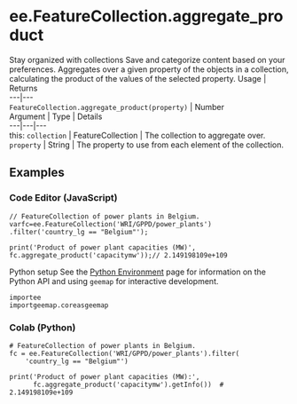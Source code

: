  
#  ee.FeatureCollection.aggregate_product
Stay organized with collections  Save and categorize content based on your preferences. 
Aggregates over a given property of the objects in a collection, calculating the product of the values of the selected property. Usage | Returns  
---|---  
`FeatureCollection.aggregate_product(property)` | Number  
Argument | Type | Details  
---|---|---  
this: `collection` | FeatureCollection | The collection to aggregate over.  
`property` | String | The property to use from each element of the collection.  
## Examples
### Code Editor (JavaScript)
```
// FeatureCollection of power plants in Belgium.
varfc=ee.FeatureCollection('WRI/GPPD/power_plants')
.filter('country_lg == "Belgium"');

print('Product of power plant capacities (MW)',
fc.aggregate_product('capacitymw'));// 2.149198109e+109
```

Python setup
See the [ Python Environment](https://developers.google.com/earth-engine/guides/python_install) page for information on the Python API and using `geemap` for interactive development.
```
importee
importgeemap.coreasgeemap
```

### Colab (Python)
```
# FeatureCollection of power plants in Belgium.
fc = ee.FeatureCollection('WRI/GPPD/power_plants').filter(
    'country_lg == "Belgium"')

print('Product of power plant capacities (MW):',
      fc.aggregate_product('capacitymw').getInfo())  # 2.149198109e+109
```

